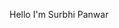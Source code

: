 Hello I'm Surbhi Panwar

<!---
surbhi797/surbhi797 is a ✨ special ✨ repository because its `README.md` (this file) appears on your GitHub profile.
You can click the Preview link to take a look at your changes.
--->
